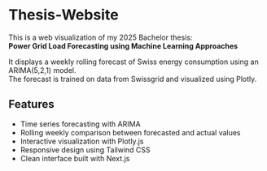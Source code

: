 # Thesis-Website

This is a web visualization of my 2025 Bachelor thesis:  
**Power Grid Load Forecasting using Machine Learning Approaches**

It displays a weekly rolling forecast of Swiss energy consumption using an ARIMA(5,2,1) model.  
The forecast is trained on data from Swissgrid and visualized using Plotly.

## Features

- Time series forecasting with ARIMA
- Rolling weekly comparison between forecasted and actual values
- Interactive visualization with Plotly.js
- Responsive design using Tailwind CSS
- Clean interface built with Next.js